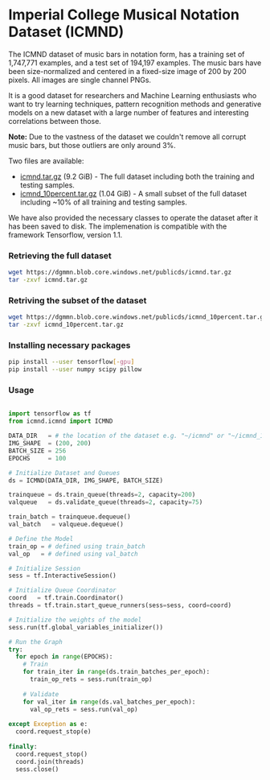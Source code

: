 # Imperial College Musical Notation Dataset (ICMND)

The ICMND dataset of music bars in notation form, has a training set of 1,747,771 examples, and a test set of 194,197 examples. The music bars have been size-normalized and centered in a fixed-size image of 200 by 200 pixels. All images are single channel PNGs.

It is a good dataset for researchers and Machine Learning enthusiasts who want to try learning techniques, pattern recognition methods and generative models on a new dataset with a large number of features and interesting correlations between those.

**Note:** Due to the vastness of the dataset we couldn't remove all corrupt music bars, but those outliers are only around 3%.

Two files are available:

- [icmnd.tar.gz](https://dgmmn.blob.core.windows.net/publicds/icmnd.tar.gz) (9.2 GiB) - The full dataset including both the training and testing samples.
- [icmnd_10percent.tar.gz](https://dgmmn.blob.core.windows.net/publicds/icmnd_10percent.tar.gz) (1.04 GiB) - A small subset of the full dataset including ~10% of all training and testing samples.

We have also provided the necessary classes to operate the dataset after it has been saved to disk. The implemenation is compatible with the framework Tensorflow, version 1.1.

### Retrieving the full dataset
```bash
wget https://dgmmn.blob.core.windows.net/publicds/icmnd.tar.gz
tar -zxvf icmnd.tar.gz
```

### Retriving the subset of the dataset
```bash
wget https://dgmmn.blob.core.windows.net/publicds/icmnd_10percent.tar.gz
tar -zxvf icmnd_10percent.tar.gz
```

### Installing necessary packages

```bash
pip install --user tensorflow[-gpu]
pip install --user numpy scipy pillow
```

### Usage

```python

import tensorflow as tf
from icmnd.icmnd import ICMND

DATA_DIR   = # the location of the dataset e.g. "~/icmnd" or "~/icmnd_10percent"
IMG_SHAPE  = (200, 200)
BATCH_SIZE = 256
EPOCHS     = 100

# Initialize Dataset and Queues
ds = ICMND(DATA_DIR, IMG_SHAPE, BATCH_SIZE)

trainqueue = ds.train_queue(threads=2, capacity=200)
valqueue   = ds.validate_queue(threads=2, capacity=75)

train_batch = trainqueue.dequeue()
val_batch   = valqueue.dequeue()

# Define the Model
train_op = # defined using train_batch
val_op   = # defined using val_batch

# Initialize Session
sess = tf.InteractiveSession()

# Initialize Queue Coordinator
coord   = tf.train.Coordinator()
threads = tf.train.start_queue_runners(sess=sess, coord=coord)

# Initialize the weights of the model
sess.run(tf.global_variables_initializer())

# Run the Graph
try:
  for epoch in range(EPOCHS):
    # Train
    for train_iter in range(ds.train_batches_per_epoch):
      train_op_rets = sess.run(train_op)
      
    # Validate
    for val_iter in range(ds.val_batches_per_epoch):
      val_op_rets = sess.run(val_op)
      
except Exception as e:
  coord.request_stop(e)
  
finally:
  coord.request_stop()
  coord.join(threads)
  sess.close()
```
